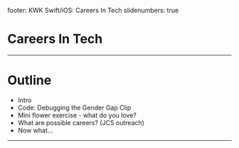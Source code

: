 footer: KWK Swift/iOS: Careers In Tech
slidenumbers: true

# Careers In Tech

---

# Outline

* Intro
* Code: Debugging the Gender Gap Clip
* Mini flower exercise - what do you love?
* What are possible careers? (JCS outreach)
* Now what...

---
